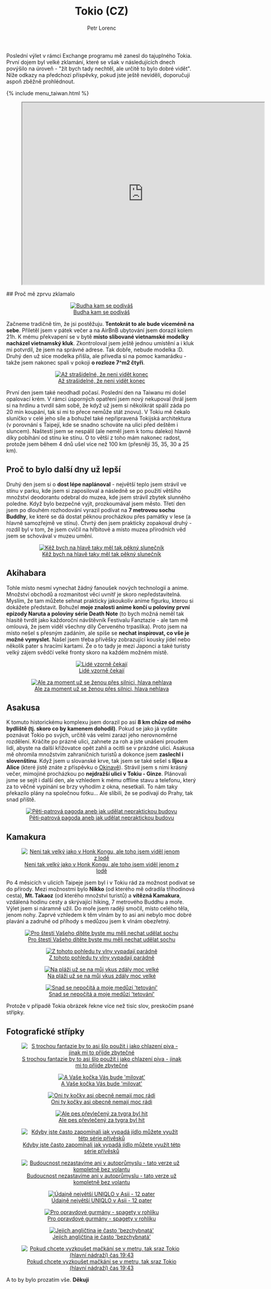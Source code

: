 ﻿---
layout: post
title: Tokio (CZ)
description: Poslední výlet v rámci Exchange programu mě zanesl do tajuplného Tokia. První dojem byl velké zklamání, které se však v následujících dnech povýšilo na úroveň - "žít bych tady nechtěl, ale určitě to bylo dobré vidět".
author: Petr Lorenc
comments: true
---

Poslední výlet v rámci Exchange programu mě zanesl do tajuplného Tokia. První dojem byl velké zklamání, které se však v následujících dnech povýšilo na úroveň - "žít bych tady nechtěl, ale určitě to bylo dobré vidět". Níže odkazy na předchozí příspěvky, pokud jste ještě neviděli, doporučuji aspoň zběžně prohlédnout.

{% include menu_taiwan.html %}

<figure class="image" align="middle">
  <iframe src="https://www.google.com/maps/d/u/1/embed?mid=1qa1yiKcPoG5Gkcqx1kuCakYdz5cVlWqo" width="640" height="480"></iframe>
</figure>
## Proč mě zprvu zklamalo

<figure class="image" align="middle">
  <a href="{{ site.baseurl }}/images/tokio/01.JPG" data-lightbox="Budha kam se podiváš" data-title="Budha kam se podiváš" data-lightbox="roadtrip">
    <img src="{{ site.baseurl }}/images/tokio/01.JPG" alt="Budha kam se podiváš" title="Budha kam se podiváš"/>
    <figcaption>Budha kam se podiváš</figcaption>
  </a>
</figure>

Začneme tradičně tím, že jsi postěžuju. **Tentokrát to ale bude víceméně na sebe**. Přiletěl jsem v pátek večer a na AirBnB ubytování jsem dorazil kolem 21h. K mému překvapení se v bytě **místo slibované vietnamské modelky nacházel vietnamský kluk**. Zkontroloval jsem ještě jednou umístění a i kluk mi potvrdil, že jsem na správné adrese. Tak dobře, nebude modelka :D. Druhý den už sice modelka přišla, ale přivedla si na pomoc kamarádku - takže jsem nakonec spali v pokoji **o rozloze 7^m2 čtyři**. 

<figure class="image" align="middle">
  <a href="{{ site.baseurl }}/images/tokio/02.JPG" data-lightbox="Až strašidelné, že neni vidět konec" data-title="Až strašidelné, že neni vidět konec" data-lightbox="roadtrip">
    <img src="{{ site.baseurl }}/images/tokio/02.JPG" alt="Až strašidelné, že neni vidět konec" title="Až strašidelné, že neni vidět konec"/>
    <figcaption>Až strašidelné, že neni vidět konec</figcaption>
  </a>
</figure>

První den jsem také neodhadl počasí. Poslední den na Taiwanu mi došel opalovací krém. V rámci úsporných opatření jsem nový nekupoval (hrál jsem si na hrdinu a tvrdil sám sobě, že když už jsem si několikrát spálil záda po 20 min koupání, tak si mi to přece nemůže stát znovu). V Tokiu mě čekalo sluníčko v celé jeho síle a bohužel také nepřipravená Tokijská architektura (v porovnání s Taipejí, kde se snadno schováte na ulici před deštěm i sluncem). Naštestí jsem se nespálil (ale neměl jsem k tomu daleko) hlavně díky pobíhání od stínu ke stínu. O to větší z toho mám nakonec radost, protože jsem během 4 dnů ušel více než 100 km (přesnějí 35, 35, 30 a 25 km).

## Proč to bylo další dny už lepší

Druhý den jsem si o **dost lépe naplánoval** - největší teplo jsem strávil ve stínu v parku, kde jsem si zaposiloval a následně se po použití většího množství deodorantu odebral do muzea, kde jsem strávil zbytek slunněho poledne. Když bylo bezpečné vyjít, prozkoumával jsem město. Třetí den jsem po dlouhém rozhodování vyrazil podívat na **7 metrovou sochu Buddhy**, ke které se dá dostat pěknou procházkou přes památky v lese (a hlavně samozřejmě ve stínu). Čtvrtý den jsem prakticky zopakoval druhý - rozdíl byl v tom, že jsem cvičil na hřbitově a místo muzea přírodních věd jsem se schovával v muzeu umění.

<figure class="image" align="middle">
  <a href="{{ site.baseurl }}/images/tokio/21.JPG" data-lightbox="Kěž bych na hlavě taky měl tak pěkný slunečník" data-title="Kěž bych na hlavě taky měl tak pěkný slunečník" data-lightbox="roadtrip">
    <img src="{{ site.baseurl }}/images/tokio/21.JPG" alt="Kěž bych na hlavě taky měl tak pěkný slunečník" title="Kěž bych na hlavě taky měl tak pěkný slunečník"/>
    <figcaption>Kěž bych na hlavě taky měl tak pěkný slunečník</figcaption>
  </a>
</figure>

## Akihabara

Tohle místo nesmí vynechat žádný fanoušek nových technologií a anime. Množství obchodů a rozmanitost věcí uvnitř je skoro nepředstavitelná. Myslím, že tam můžete sehnat prakticky jakoukoliv anime figurku, kterou si dokážete představit. Bohužel **moje znalosti anime končí u poloviny první epizody Naruta a poloviny série Death Note** (to bych možná neměl tak hlasitě tvrdit jako každoroční návštěvník Festivalu Fanztazie - ale tam mě omlouvá, že jsem viděl všechny díly Červeného trpaslíka). Proto jsem na místo nešel s přesným zadáním, ale spíše se **nechat inspirovat, co vše je možné vymyslet.** Našel jsem třeba přívěšky zobrazující kousky jídel nebo několik pater s hracímí kartami. Že o to tady je mezi Japonci a také turisty velký zájem svědčí velké fronty skoro na každém možném místě.

<figure class="image" align="middle">
  <a href="{{ site.baseurl }}/images/tokio/03.JPG" data-lightbox="Lidé vzorně čekají" data-title="Lidé vzorně čekají" data-lightbox="roadtrip">
    <img src="{{ site.baseurl }}/images/tokio/03.JPG" alt="Lidé vzorně čekají" title="Lidé vzorně čekají"/>
    <figcaption>Lidé vzorně čekají</figcaption>
  </a>
</figure>

<figure class="image" align="middle">
  <a href="{{ site.baseurl }}/images/tokio/04.JPG" data-lightbox="Ale za moment už se ženou přes silnici, hlava nehlava" data-title="Ale za moment už se ženou přes silnici, hlava nehlava" data-lightbox="roadtrip">
    <img src="{{ site.baseurl }}/images/tokio/04.JPG" alt="Ale za moment už se ženou přes silnici, hlava nehlava" title="Ale za moment už se ženou přes silnici, hlava nehlava"/>
    <figcaption>Ale za moment už se ženou přes silnici, hlava nehlava</figcaption>
  </a>
</figure>

## Asakusa

K tomuto historickému komplexu jsem dorazil po asi **8 km chůze od mého bydliště (tj. skoro co by kamenem dohodil)**. Pokud se jako já vydáte poznávat Tokio po svých, určitě vás velmi zarazí jeho nerovnoměrné rozdělení. Kráčíte po prázné ulici, zahnete za roh a jste unášeni proudem lidí, abyste na další křižovatce opět zahli a ocitli se v prázdné ulici. Asakusa mě ohromila množstvím zahraničních turistů a dokonce jsem **zaslechl i slovenštinu**. Když jsem u slovanské krve, tak jsem se také sešel s **Iljou a Alice** (které jistě znáte z příspěvku o <a href="/Okinawa">Okinavě</a>). Strávil jsem s nimi krásný večer, mimojiné procházkou po **nejdražší ulici v Tokiu - Ginze**. Plánovali jsme se sejít i další den, ale vzhledem k mému offline stavu a telefonu, který za to věčné vypínání se brzy vyhodím z okna, nesetkali. To nám taky překazilo plány na společnou fotku... Ale slíbili, že se podívají do Prahy, tak snad příště.


<figure class="image" align="middle">
  <a href="{{ site.baseurl }}/images/tokio/10.JPG" data-lightbox="Pěti-patrová pagoda aneb jak udělat nepraktickou budovu" data-title="Pěti-patrová pagoda aneb jak udělat nepraktickou budovu" data-lightbox="roadtrip">
    <img src="{{ site.baseurl }}/images/tokio/10.JPG" alt="Pěti-patrová pagoda aneb jak udělat nepraktickou budovu" title="Pěti-patrová pagoda aneb jak udělat nepraktickou budovu"/>
    <figcaption>Pěti-patrová pagoda aneb jak udělat nepraktickou budovu</figcaption>
  </a>
</figure>


## Kamakura

<figure class="image" align="middle">
  <a href="{{ site.baseurl }}/images/tokio/05.JPG" data-lightbox="Neni tak velký jako v Honk Kongu, ale toho jsem viděl jenom z lodě" data-title="Neni tak velký jako v Honk Kongu, ale toho jsem viděl jenom z lodě" data-lightbox="roadtrip">
    <img src="{{ site.baseurl }}/images/tokio/05.JPG" alt="Neni tak velký jako v Honk Kongu, ale toho jsem viděl jenom z lodě" title="Neni tak velký jako v Honk Kongu, ale toho jsem viděl jenom z lodě"/>
    <figcaption>Neni tak velký jako v Honk Kongu, ale toho jsem viděl jenom z lodě</figcaption>
  </a>
</figure>

Po 4 měsicích v ulicích Taipeje jsem byl i v Tokiu rád za možnost podivat se do přírody. Mezi možnostmi bylo **Nikko** (od kterého mě odradila tříhodinová cesta), **Mt. Takaoz** (od kterého množství turistů) a **vítězná Kamakura**, vzdálená hodinu cesty a skrývající hiking, 7 metrového Buddhu a moře. Výlet jsem si náramně užil. Do moře jsem raději smočil, místo celého těla, jenom nohy. Zaprvé vzhledem k těm vlnám by to asi ani nebylo moc dobré plavání a zadruhé od příhody s medůzou jsem k vlnám obezřetný.

<figure class="image" align="middle">
  <a href="{{ site.baseurl }}/images/tokio/06.JPG" data-lightbox="Pro štestí Vašeho dítěte byste mu měli nechat udělat sochu" data-title="Pro štestí Vašeho dítěte byste mu měli nechat udělat sochu" data-lightbox="roadtrip">
    <img src="{{ site.baseurl }}/images/tokio/06.JPG" alt="Pro štestí Vašeho dítěte byste mu měli nechat udělat sochu" title="Pro štestí Vašeho dítěte byste mu měli nechat udělat sochu"/>
    <figcaption>Pro štestí Vašeho dítěte byste mu měli nechat udělat sochu</figcaption>
  </a>
</figure>


<figure class="image" align="middle">
  <a href="{{ site.baseurl }}/images/tokio/07.JPG" data-lightbox="Z tohoto pohledu ty vlny vypadají parádně" data-title="Z tohoto pohledu ty vlny vypadají parádně" data-lightbox="roadtrip">
    <img src="{{ site.baseurl }}/images/tokio/07.JPG" alt="Z tohoto pohledu ty vlny vypadají parádně" title="Z tohoto pohledu ty vlny vypadají parádně"/>
    <figcaption>Z tohoto pohledu ty vlny vypadají parádně</figcaption>
  </a>
</figure>

<figure class="image" align="middle">
  <a href="{{ site.baseurl }}/images/tokio/08.JPG" data-lightbox="Na pláži už se na můj vkus zdály moc velké" data-title="Na pláži už se na můj vkus zdály moc velké" data-lightbox="roadtrip">
    <img src="{{ site.baseurl }}/images/tokio/08.JPG" alt="Na pláži už se na můj vkus zdály moc velké" title="Na pláži už se na můj vkus zdály moc velké"/>
    <figcaption>Na pláži už se na můj vkus zdály moc velké</figcaption>
  </a>
</figure>

<figure class="image" align="middle">
  <a href="{{ site.baseurl }}/images/tokio/09.JPG" data-lightbox="Snad se nepočítá a moje medůzí 'tetování'" data-title="Snad se nepočítá a moje medůzí 'tetování'" data-lightbox="roadtrip">
    <img src="{{ site.baseurl }}/images/tokio/09.JPG" alt="Snad se nepočítá a moje medůzí 'tetování'" title="Snad se nepočítá a moje medůzí 'tetování'"/>
    <figcaption>Snad se nepočítá a moje medůzí 'tetování'</figcaption>
  </a>
</figure>

Protože v případě Tokia obrázek řekne více než tisíc slov, preskočím psané střípky.

## Fotografické střípky

<figure class="image" align="middle">
  <a href="{{ site.baseurl }}/images/tokio/11.JPG" data-lightbox="S trochou fantazie by to asi šlo použit i jako chlazení piva - jinak mi to přijde zbytečné" data-title="S trochou fantazie by to asi šlo použit i jako chlazení piva - jinak mi to přijde zbytečné" data-lightbox="roadtrip">
    <img src="{{ site.baseurl }}/images/tokio/11.JPG" alt="S trochou fantazie by to asi šlo použit i jako chlazení piva - jinak mi to přijde zbytečné" title="S trochou fantazie by to asi šlo použit i jako chlazení piva - jinak mi to přijde zbytečné"/>
    <figcaption>S trochou fantazie by to asi šlo použit i jako chlazení piva - jinak mi to přijde zbytečné</figcaption>
  </a>
</figure>

<figure class="image" align="middle">
  <a href="{{ site.baseurl }}/images/tokio/12.JPG" data-lightbox="A Vaše kočka Vás bude 'milovat'" data-title="A Vaše kočka Vás bude 'milovat'" data-lightbox="roadtrip">
    <img src="{{ site.baseurl }}/images/tokio/12.JPG" alt="A Vaše kočka Vás bude 'milovat'" title="A Vaše kočka Vás bude 'milovat'"/>
    <figcaption>A Vaše kočka Vás bude 'milovat'</figcaption>
  </a>
</figure>

<figure class="image" align="middle">
  <a href="{{ site.baseurl }}/images/tokio/19.JPG" data-lightbox="Oni ty kočky asi obecně nemají moc rádi" data-title="Oni ty kočky asi obecně nemají moc rádi" data-lightbox="roadtrip">
    <img src="{{ site.baseurl }}/images/tokio/19.JPG" alt="Oni ty kočky asi obecně nemají moc rádi" title="Oni ty kočky asi obecně nemají moc rádi"/>
    <figcaption>Oni ty kočky asi obecně nemají moc rádi</figcaption>
  </a>
</figure>

<figure class="image" align="middle">
  <a href="{{ site.baseurl }}/images/tokio/14.JPG" data-lightbox="Ale pes převlečený za tygra byl hit" data-title="Ale pes převlečený za tygra byl hit" data-lightbox="roadtrip">
    <img src="{{ site.baseurl }}/images/tokio/14.JPG" alt="Ale pes převlečený za tygra byl hit" title="Ale pes převlečený za tygra byl hit"/>
    <figcaption>Ale pes převlečený za tygra byl hit</figcaption>
  </a>
</figure>

<figure class="image" align="middle">
  <a href="{{ site.baseurl }}/images/tokio/13.JPG" data-lightbox="Kdyby jste často zapomínali jak vypadá jídlo můžete využít tétp série přívěsků" data-title="Kdyby jste často zapomínali jak vypadá jídlo můžete využít tétp série přívěsků" data-lightbox="roadtrip">
    <img src="{{ site.baseurl }}/images/tokio/13.JPG" alt="Kdyby jste často zapomínali jak vypadá jídlo můžete využít tétp série přívěsků" title="Kdyby jste často zapomínali jak vypadá jídlo můžete využít tétp série přívěsků"/>
    <figcaption>Kdyby jste často zapomínali jak vypadá jídlo můžete využít tétp série přívěsků</figcaption>
  </a>
</figure>

<figure class="image" align="middle">
  <a href="{{ site.baseurl }}/images/tokio/15.JPG" data-lightbox="Budoucnost nezastavíme ani v autoprůmyslu - tato verze už kompletně bez volantu" data-title="Budoucnost nezastavíme ani v autoprůmyslu - tato verze už kompletně bez volantu" data-lightbox="roadtrip">
    <img src="{{ site.baseurl }}/images/tokio/15.JPG" alt="Budoucnost nezastavíme ani v autoprůmyslu - tato verze už kompletně bez volantu" title="Budoucnost nezastavíme ani v autoprůmyslu - tato verze už kompletně bez volantu"/>
    <figcaption>Budoucnost nezastavíme ani v autoprůmyslu - tato verze už kompletně bez volantu</figcaption>
  </a>
</figure>

<figure class="image" align="middle">
  <a href="{{ site.baseurl }}/images/tokio/16.JPG" data-lightbox="Údajně největší UNIQLO v Asii - 12 pater" data-title="Údajně největší UNIQLO v Asii - 12 pater" data-lightbox="roadtrip">
    <img src="{{ site.baseurl }}/images/tokio/16.JPG" alt="Údajně největší UNIQLO v Asii - 12 pater" title="Údajně největší UNIQLO v Asii - 12 pater"/>
    <figcaption>Údajně největší UNIQLO v Asii - 12 pater</figcaption>
  </a>
</figure>

<figure class="image" align="middle">
  <a href="{{ site.baseurl }}/images/tokio/17.JPG" data-lightbox="Pro opravdové gurmány - spagety v rohlíku" data-title="Pro opravdové gurmány - spagety v rohlíku" data-lightbox="roadtrip">
    <img src="{{ site.baseurl }}/images/tokio/17.JPG" alt="Pro opravdové gurmány - spagety v rohlíku" title="Pro opravdové gurmány - spagety v rohlíku"/>
    <figcaption>Pro opravdové gurmány - spagety v rohlíku</figcaption>
  </a>
</figure>

<figure class="image" align="middle">
  <a href="{{ site.baseurl }}/images/tokio/18.JPG" data-lightbox="Jejich angličtina je často 'bezchybnatá'" data-title="Jejich angličtina je často 'bezchybnatá'" data-lightbox="roadtrip">
    <img src="{{ site.baseurl }}/images/tokio/18.JPG" alt="Jejich angličtina je často 'bezchybnatá'" title="Jejich angličtina je často 'bezchybnatá'"/>
    <figcaption>Jejich angličtina je často 'bezchybnatá'</figcaption>
  </a>
</figure>


<figure class="image" align="middle">
  <a href="{{ site.baseurl }}/images/tokio/20.JPG" data-lightbox="Pokud chcete vyzkoušet mačkání se v metru, tak sraz Tokio (hlavní nádraží) čas 19:43" data-title="Pokud chcete vyzkoušet mačkání se v metru, tak sraz Tokio (hlavní nádraží) čas 19:43" data-lightbox="roadtrip">
    <img src="{{ site.baseurl }}/images/tokio/20.JPG" alt="Pokud chcete vyzkoušet mačkání se v metru, tak sraz Tokio (hlavní nádraží) čas 19:43" title="Pokud chcete vyzkoušet mačkání se v metru, tak sraz Tokio (hlavní nádraží) čas 19:43"/>
    <figcaption>Pokud chcete vyzkoušet mačkání se v metru, tak sraz Tokio (hlavní nádraží) čas 19:43</figcaption>
  </a>
</figure>

 A to by bylo prozatím vše. **Děkuji**















